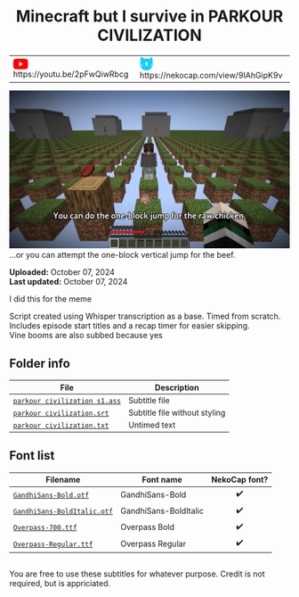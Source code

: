 
<h1 align='center'>Minecraft but I survive in PARKOUR CIVILIZATION</h1>

<table align='center'>
    <tr>
        <td> <img src='../.img/youtube.svg' alt='YouTube' width=27 align='center'> &nbsp https://youtu.be/2pFwQiwRbcg </td>
        <td> <img src='../.img/nekocap.svg' alt='NekoCap' width=23 align='center'> &nbsp https://nekocap.com/view/9IAhGipK9v </td>
    </tr>
</table>

[![](./preview.webp)](https://www.youtube.com/watch?v=2pFwQiwRbcg&nekocap=9IAhGipK9v)
...or you can attempt the one-block vertical jump for the beef.

**Uploaded:** October 07, 2024  
**Last updated:** October 07, 2024

<!-- Description goes here -->
I did this for the meme

Script created using Whisper transcription as a base. Timed from scratch.  
Includes episode start titles and a recap timer for easier skipping.  
Vine booms are also subbed because yes

## Folder info

| File | Description |
| ---- | ----------- |
[`parkour civilization s1.ass`](parkour%20civilization%20s1.ass) | Subtitle file |
[`parkour civilization.srt`](parkour%20civilization.srt) | Subtitle file without styling |
[`parkour civilization.txt`](parkour%20civilization.txt) | Untimed text |

## Font list

| Filename | Font name | NekoCap font? |
| ---- | ---- | :--: |
 [`GandhiSans-Bold.otf`](https://github.com/abrokecube/subtitles-fonts/tree/main/NekoCap%20fonts/GandhiSans-Bold.otf) | GandhiSans-Bold | ✔️ |
 [`GandhiSans-BoldItalic.otf`](https://github.com/abrokecube/subtitles-fonts/tree/main/NekoCap%20fonts/GandhiSans-BoldItalic.otf) | GandhiSans-BoldItalic | ✔️ |
 [`Overpass-700.ttf`](https://github.com/abrokecube/subtitles-fonts/tree/main/NekoCap%20fonts/Overpass-700.ttf) | Overpass Bold | ✔️ |
 [`Overpass-Regular.ttf`](https://github.com/abrokecube/subtitles-fonts/tree/main/NekoCap%20fonts/Overpass-Regular.ttf) | Overpass Regular | ✔️ |

<!-- Permissions -->
## 
You are free to use these subtitles for whatever purpose. Credit is not required, but is appriciated.
